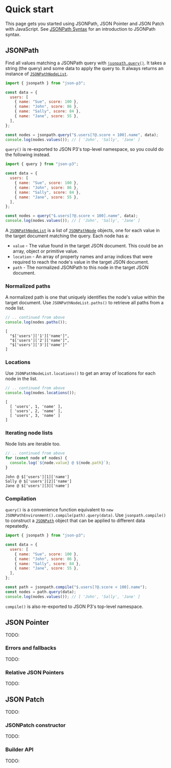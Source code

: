 # Quick start

This page gets you started using JSONPath, JSON Pointer and JSON Patch with JavaScript. See [JSONPath Syntax](./guides/jsonpath-syntax.md) for an introduction to JSONPath syntax.

## JSONPath

Find all values matching a JSONPath query with [`jsonpath.query()`](./api/namespaces/jsonpath.md#query). It takes a string (the query) and some data to apply the query to. It always returns an instance of [`JSONPathNodeList`](./api/classes/jsonpath.JSONPathNodeList.md).

```javascript
import { jsonpath } from "json-p3";

const data = {
  users: [
    { name: "Sue", score: 100 },
    { name: "John", score: 86 },
    { name: "Sally", score: 84 },
    { name: "Jane", score: 55 },
  ],
};

const nodes = jsonpath.query("$.users[?@.score < 100].name", data);
console.log(nodes.values()); // [ 'John', 'Sally', 'Jane' ]
```

`query()` is re-exported to JSON P3's top-level namespace, so you could do the following instead.

```javascript
import { query } from "json-p3";

const data = {
  users: [
    { name: "Sue", score: 100 },
    { name: "John", score: 86 },
    { name: "Sally", score: 84 },
    { name: "Jane", score: 55 },
  ],
};

const nodes = query("$.users[?@.score < 100].name", data);
console.log(nodes.values()); // [ 'John', 'Sally', 'Jane' ]
```

A [`JSONPathNodeList`](./api/classes/jsonpath.JSONPathNodeList.md) is a list of [`JSONPathNode`](./api/classes/jsonpath.JSONPathNode.md) objects, one for each value in the target document matching the query. Each node has a:

- `value` - The value found in the target JSON document. This could be an array, object or primitive value.
- `location` - An array of property names and array indices that were required to reach the node's value in the target JSON document.
- `path` - The normalized JSONPath to this node in the target JSON document.

### Normalized paths

A normalized path is one that uniquely identifies the node's value within the target document. Use `JSONPathNodeList.paths()` to retrieve all paths from a node list.

```javascript
// .. continued from above
console.log(nodes.paths());
```

```plain title="output"
[
  "$['users']['1']['name']",
  "$['users']['2']['name']",
  "$['users']['3']['name']"
]
```

### Locations

Use `JSONPathNodeList.locations()` to get an array of locations for each node in the list.

```javascript
// .. continued from above
console.log(nodes.locations());
```

```plain title="output"
[
  [ 'users', 1, 'name' ],
  [ 'users', 2, 'name' ],
  [ 'users', 3, 'name' ]
]
```

### Iterating node lists

Node lists are iterable too.

```javascript
// .. continued from above
for (const node of nodes) {
  console.log(`${node.value} @ ${node.path}`);
}
```

```plain title="output"
John @ $['users'][1]['name']
Sally @ $['users'][2]['name']
Jane @ $['users'][3]['name']
```

### Compilation

`query()` is a convenience function equivalent to `new JSONPathEnvironment().compile(path).query(data)`. Use `jsonpath.compile()` to construct a [`JSONPath`](./api/classes/jsonpath.JSONPath.md) object that can be applied to different data repeatedly.

```javascript
import { jsonpath } from "json-p3";

const data = {
  users: [
    { name: "Sue", score: 100 },
    { name: "John", score: 86 },
    { name: "Sally", score: 84 },
    { name: "Jane", score: 55 },
  ],
};

const path = jsonpath.compile("$.users[?@.score < 100].name");
const nodes = path.query(data);
console.log(nodes.values()); // [ 'John', 'Sally', 'Jane' ]
```

`compile()` is also re-exported to JSON P3's top-level namespace.

## JSON Pointer

TODO:

### Errors and fallbacks

TODO:

### Relative JSON Pointers

TODO:

## JSON Patch

TODO:

### JSONPatch constructor

TODO:

### Builder API

TODO:

```

```
